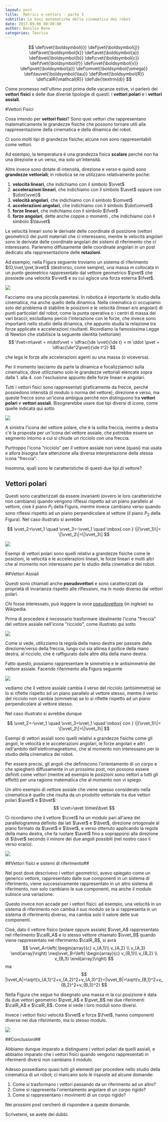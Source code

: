 ```yaml
---
layout: post
title:  Matrici e vettori - parte 3
subtitle: Le basi matematiche della cinematica dei robot
date: 2017-09-06 00:00:00
author: Basilio Bona
categories: Teorica
---
```

$$
\def\ivet{\boldsymbol{i}}
\def\jvet{\boldsymbol{j}}
\def\kvet{\boldsymbol{k}}
\def\avet{\boldsymbol{a}}
\def\bvet{\boldsymbol{b}}
\def\cvet{\boldsymbol{c}}
\def\fvet{\boldsymbol{f}}
\def\vvet{\boldsymbol{v}}
\def\pvet{\boldsymbol{p}}
\def\omvet{\boldsymbol{\omega}}
\def\tauvet{\boldsymbol{\tau}}
\def\Rvet{\boldsymbol{R}}
\def\calR{\mathcal{R}}
\def\de{\textrm{d}}
$$

Come promesso nell'ultimo post prima delle vacanze estive, vi parlerò dei **vettori fisici** e delle due diverse tipologie di questi: i **vettori polari** e i **vettori assiali**.

#Vettori Fisici

Cosa intendo per **vettori fisici**? Sono quei vettori che rappresentano matematicamente le grandezze fisiche che possono tornare utili alla rappresentazione della cinematica e della dinamica dei robot. 

Ci sono molti tipi di grandezze fisiche; alcune non sono rappresentabili come vettori. 

Ad esempio, la temperatura è una grandezza fisica **scalare** perché non ha una direzione e un verso, ma solo un'intensità. 

Altre invece sono dotate di intensità, direzione e verso e quindi sono **grandezze vettoriali**; in robotica se ne utilizzano relativamente poche:

 1. **velocità lineari**, che indichiamo con il simbolo $\vvet$
 3. **accelerazioni lineari**, che indichiamo con il simbolo $\avet$ oppure con $\dot{\vvet}$
 3. **velocità angolari**, che indichiamo con il simbolo $\omvet$
 4. **accelerazioni angolari**, che indichiamo con il simbolo $\dot\omvet$
 5. **forze lineari**, che indichiamo con il simbolo $\fvet$
 6. **forze angolari**, dette anche coppie o momenti , che indichiamo con il simbolo $\tauvet$

Le velocità lineari sono le derivate delle coordinate di posizione (vettori geometrici) dei punti materiali che ci interessano, mentre le velocità angolari sono le derivate delle coordinate angolari dei sistemi di riferimento che ci interessano. Parleremo diffusamente delle coordinate angolari in un post dedicato alla rappresentazione delle **rotazioni**.

Ad esempio, nella Figura seguente troviamo un sistema di riferimento $(O,\ivet,\jvet,\kvet)$ (destrorso, come sempre), una massa $m$ collocata in un punto geometrico rappresentato dal vettore geometrico $\pvet$ che possiede una velocità $\vvet$ e su cui agisce una forza esterna $\fvet$.
 
![](https://i.imgur.com/QFVGaqC.png)

Facciamo ora una piccola parentesi. In robotica è importante lo studio della cinematica, ma anche quello della dinamica. Nella cinematica ci occupiamo solo del problema di stabilire le posizioni e le velocità (lineari e/o angolari) di punti particolari del robot, come la punta operativa o i centri di massa dei vari bracci; escludiamo perciò l'interazione con le forze, che invece sono importanti nello studio della dinamica, che appunto studia la relazione tra forze applicate e accelerazioni risultanti. Ricordiamo la famosissima Legge di Newton che stabilisce la seguente identità (vettoriale)
$$
\fvet=m\avet  = m\dot\vvet = \dfrac{\de \vvet}{\de t} = m \ddot \pvet = \dfrac{\de^2\pvet}{\de t^2}
$$

che lega le forze alle accelerazioni agenti su una massa (o viceversa).

Per il momento lasciamo da parte la dinamica e focalizziamoci sulla cinematica, dove utilizziamo solo le grandezze vettoriali elencate sopra dalla 1. alla 4. con l'esclusione appunto delle forze lineari e angolari.

Tutti i vettori fisici sono rappresentati graficamente da frecce, perché possiedono intensità (il modulo o norma del vettore), direzione e verso, ma queste frecce sono un'icona ambigua perché non distinguono tra **vettori polari** e **vettori assiali**. Bisognerebbe usare due tipi diversi di icone, come quelle indicata qui sotto

![](https://i.imgur.com/WJ6VWM0.png)

A sinistra l'icona del vettore polare, che è la solita freccia, mentre a destra c'è la proposta per un'icona del vettore assiale, che potrebbe essere un segmento intorno a cui si chiude un ricciolo con una freccia.

Purtroppo l'icona "ricciolo" per il vettore assiale non viene (quasi) mai usata e allora bisogna fare attenzione alla diversa interpretazione della stessa icona "freccia".

Insomma, quali sono le caratteristiche di questi due tipi di vettore? 

## Vettori polari

Questi sono caratterizzati da essere invarianti (ovvero le loro caratteristiche non cambiano) quando vengono riflessi rispetto ad un piano parallelo al vettore, cioè il piano $P_1$ della Figura, mentre invece cambiano verso quando sono riflessi rispetto ad un piano perpendicolare al vettore (il piano $P_2$ della Figura). Nel caso illustrato si avrebbe

$$
\vvet_2=\vvet_1 \quad \vvet_3=-\vvet_1 \quad \mbox{ con } \|{\vvet_1}\|= \|\vvet_2\|=\|\vvet_3\|
$$

![](https://i.imgur.com/QioR8Yy.png)

Esempi di vettori polari sono quelli relativi a grandezze fisiche come le posizioni, le velocità e le accelerazioni lineari, le forze lineari e molti altri che al momento non interessano per lo studio della cinematica dei robot.


##Vettori Assiali

Questi sono chiamati anche **pseudovettori** e sono caratterizzati da proprietà di invarianza rispetto alle riflessioni, ma in modo diverso dai vettori polari.

Chi fosse interessato, può leggere la voce [pseudovettore](https://en.wikipedia.org/wiki/Pseudovector) (in inglese) su Wikipedia.

Prima di procedere è necessario trasformare idealmente l'icona "freccia" del vettore assiale nell'icona "ricciolo", come illustrato qui sotto

![](https://i.imgur.com/BicXSaf.png)

Come si vede, utilizziamo la regola della mano destra per passare dalla direzione/verso della freccia, lungo cui sia allinea il pollice della mano destra, al ricciolo, che è raffigurato dalle altre dita della mano destra.

Fatto questo, possiamo rappresentare le simmetrie e le antisimmetrie del vettore assiale. Facendo riferimento alla Figura seguente

![](https://i.imgur.com/DQLyCMp.png)

vediamo che il vettore assiale cambia il verso del ricciolo (antisimmetria) se lo si riflette rispetto ad un piano parallelo al vettore stesso, mentre il verso del ricciolo non cambia (simmetria) se lo si riflette rispetto ad un piano perpendicolare al vettore stesso. 

Nel caso illustrato si avrebbe dunque

$$
\vvet_2=-\vvet_1 \quad \vvet_3=\vvet_1 \quad \mbox{ con } \|{\vvet_1}\|= \|\vvet_2\|=\|\vvet_3\|
$$

Esempi di vettori assiali sono quelli relativi a grandezze fisiche come gli angoli, le velocità e le accelerazioni angolari, le forze angolari e altri nell'ambito dell'elettromagnetismo, che al momento non interessano per lo studio della cinematica dei robot.

Per essere precisi, gli angoli che definiscono l'orientamento di un corpo e che spiegherò diffusamente in un prossimo post, non possono essere definiti come vettori (mentre ad esempio le posizioni sono vettori a tutti gli effetti) per una ragione matematica che al momento non vi spiego. 

Un altro esempio di vettore assiale che viene spesso considerato nella cinematica è quello che risulta da un prodotto vettoriale tra due vettori polari $\avet$ e $\bvet$:
$$
\cvet=\avet \times\bvet
$$

Ci ricordiamo che il vettore $\cvet$ ha un modulo pari all'area del parallelogramma definito dai lati $\avet$ e $\bvet$, direzione ortogonale al piano formato da  $\avet$ e $\bvet$, e verso ottenuto applicando la regola della mano destra, che fa ruotare $\avet$ fino a soprapporsi alla direzione di $\bvet$ secondo il minore dei due angoli possibili (nel nostro caso il verso orario).

![](https://i.imgur.com/1b4eNPk.png)

##Vettori fisici e sistemi di riferimento##

Nel post dove descrivevo i vettori geometrici, avevo spiegato come un generico vettore, rappresentato dalle sue componenti in un sistema di riferimento, viene successivamente rappresentato in un altro sistema di riferimento, non solo cambiano le sue componenti, ma anche il modulo subisce una variazione.

Questo invece non accade per i vettori fisici: ad esempio, una velocità in un sistema di riferimento non cambia il suo modulo se la si rappresenta in un sistema di riferimento diverso, ma cambia solo il valore delle sue componenti.

Cioè, dato il vettore fisico (polare oppure assiale) $\vvet_A$ rappresentato nel riferimento $\calR_A$ e lo stesso vettore chiamato $\vvet_B$ quando viene rappresentato nel riferimento $\calR_B$, si avrà
$$
\vvet_A=\left( \begin{array}{c} v_{A,1}\\ v_{A,2} \\ v_{A,3} \end{array}\right) 
\neq\vvet_B=\left( \begin{array}{c} v_{B,1}\\ v_{B,2} \\ v_{B,3} \end{array}\right) 
$$
ma
$$
|\vvet_A|=\sqrt{v_{A,1}^2+v_{A,2}^2+v_{A,3}^2}=|\vvet_B|=\sqrt{v_{B,1}^2+v_{B,2}^2+v_{B,3}^2}
$$

Nella Figura che segue ho disegnato una massa $m$ la cui posizione è data da due vettori geometrici $\pvet_A$ e $\pvet_B$ nei due riferimenti $\calR_A$ e $\calR_B$. Come si vede i loro moduli sono diversi.

Invece i vettori fisici velocità $\vvet$ e forza $\fvet$, hanno componenti diverse nei due riferimento, ma lo stesso modulo.

![](https://i.imgur.com/gPViTr9.png)

##Conclusioni##

Abbiamo dunque imparato a distinguere i vettori polari da quelli assiali, e abbiamo imparato che i vettori fisici quando vengono rappresentati in riferimenti diversi non cambiano il modulo.

Adesso possediamo quasi tutti gli elementi per procedere nello studio della cinematica di un robot; ci mancano solo le risposte ad alcune domande:

 1. Come si trasformano i vettori passando da un riferimento ad un altro?
 2. Come si rappresenta l'orientamento angolare di un corpo rigido?
 3. Come si rappresentano i movimenti di un corpo rigido?

Nei prossimi post cercherò di rispondere a queste domande.

Scrivetemi, se avete dei dubbi.

